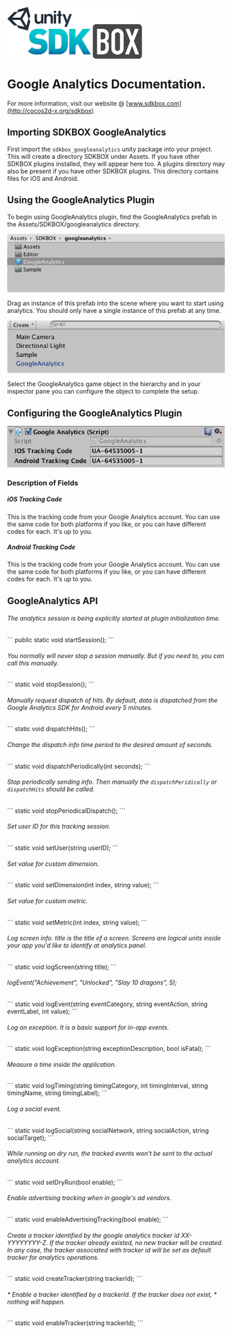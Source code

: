 ![](SDKBOX_logo.png)

<h1>Google Analytics Documentation.</h1>

For more information, visit our website @ [www.sdkbox.com](http://cocos2d-x.org/sdkbox)

<h2>Importing SDKBOX GoogleAnalytics</h2>

First import the ```sdkbox_googleanalytics``` unity package into your project. This will create a directory SDKBOX under Assets. If you have other SDKBOX plugins installed, they will appear here too. A plugins directory may also be present if you have other SDKBOX plugins. This directory contains files for iOS and Android.

<h2>Using the GoogleAnalytics Plugin</h2>

To begin using GoogleAnalytics plugin, find the GoogleAnalytics prefab in the Assets/SDKBOX/googleanalytics directory. 

![](ga1.png)

Drag an instance of this prefab into the scene where you want to start using analytics. You should only have a single instance of this prefab at any time.

![](ga2.png)

Select the GoogleAnalytics game object in the hierarchy and in your inspector pane you can configure the object to complete the setup.

<h2>Configuring the GoogleAnalytics Plugin</h2>

![](ga3.png)

<h3>Description of Fields</h3>

<h5>iOS Tracking Code</h5>
This is the tracking code from your Google Analytics account. You can use the same code for both platforms if you like, or you can have different codes for each. It's up to you.

<h5>Android Tracking Code</h5>
This is the tracking code from your Google Analytics account. You can use the same code for both platforms if you like, or you can have different codes for each. It's up to you.

<h2>GoogleAnalytics API</h2>

<h6>
The analytics session is being explicitly started at plugin initialization time.
</h6>
```
public static void startSession();
```

<h6>
You normally will never stop a session manually. But if you need to, you can call this manually.
</h6>
```
static void stopSession();
```

<h6>
Manually request dispatch of hits. By default, data is dispatched from the Google Analytics SDK for Android every 5 minutes.
</h6>
```
static void dispatchHits();
```

<h6>
Change the dispatch info time period to the desired amount of seconds.
</h6>
```
static void dispatchPeriodically(int seconds);
```

<h6>
Stop periodically sending info. Then manually the <code>dispatchPeridically</code>
or <code>dispatchHits</code> should be called.
</h6>
```
static void stopPeriodicalDispatch();
```

<h6>
Set user ID for this tracking session.
</h6>
```
static void setUser(string userID);
```

<h6>
Set value for custom dimension.
</h6>
```
static void setDimension(int index, string value);
```

<h6>
Set value for custom metric.
</h6>
```
static void setMetric(int index, string value);
```

<h6>
Log screen info. title is the title of a screen. Screens are logical units
inside your app you'd like to identify at analytics panel.
</h6>
```
static void logScreen(string title);
```

<h6>
logEvent("Achievement", "Unlocked", "Slay 10 dragons", 5);
</h6>
```
static void logEvent(string eventCategory, string eventAction, string eventLabel, int value);
```

<h6>
Log an exception. It is a basic support for in-app events.
</h6>
```
static void logException(string exceptionDescription, bool isFatal);
```

<h6>
Measure a time inside the application.
</h6>
```
static void logTiming(string timingCategory, int timingInterval, string timingName, string timingLabel);
```

<h6>
Log a social event.
</h6>
```
static void logSocial(string socialNetwork, string socialAction, string socialTarget);
```

<h6>
While running on dry run, the tracked events won't be sent to the actual
analytics account.
</h6>
```
static void setDryRun(bool enable);
```

<h6>
Enable advertising tracking when in google's ad vendors.
</h6>
```
static void enableAdvertisingTracking(bool enable);
```

<h6>
Create a tracker identified by the google analytics tracker id XX-YYYYYYYY-Z.
If the tracker already existed, no new tracker will be created. In any case, the tracker associated with tracker id will be set as default tracker for  analytics operations.
</h6>
```
static void createTracker(string trackerId);
```

<h6>
 * Enable a tracker identified by a trackerId. If the tracker does not exist,
 * nothing will happen.
</h6>
```
static void enableTracker(string trackerId);
```

